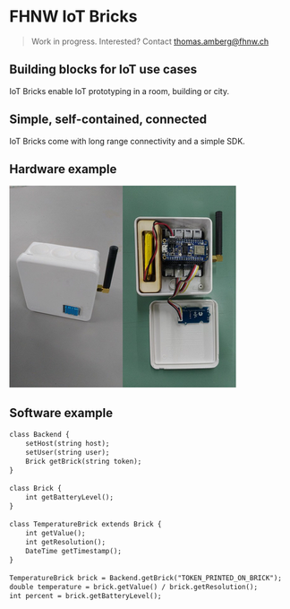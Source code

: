 # FHNW IoT Bricks
> Work in progress. Interested? Contact thomas.amberg@fhnw.ch
## Building blocks for IoT use cases
IoT Bricks enable IoT prototyping in a room, building or city.
## Simple, self-contained, connected
IoT Bricks come with long range connectivity and a simple SDK.
## Hardware example
<img src="IoTBrickTemperature.jpg"/>

## Software example

```
class Backend {
    setHost(string host);
    setUser(string user);
    Brick getBrick(string token);
}
		
class Brick {
    int getBatteryLevel();
}

class TemperatureBrick extends Brick {
    int getValue();
    int getResolution();
    DateTime getTimestamp();
}

TemperatureBrick brick = Backend.getBrick("TOKEN_PRINTED_ON_BRICK");
double temperature = brick.getValue() / brick.getResolution();
int percent = brick.getBatteryLevel();
```
